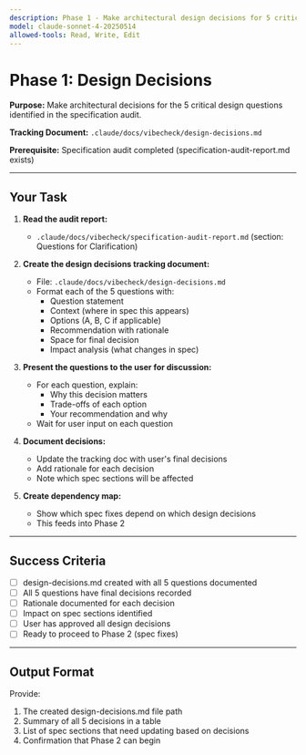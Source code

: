 ```yaml
---
description: Phase 1 - Make architectural design decisions for 5 critical questions from audit
model: claude-sonnet-4-20250514
allowed-tools: Read, Write, Edit
---
```


# Phase 1: Design Decisions

**Purpose:** Make architectural decisions for the 5 critical design questions identified in the specification audit.

**Tracking Document:** `.claude/docs/vibecheck/design-decisions.md`

**Prerequisite:** Specification audit completed (specification-audit-report.md exists)

---

## Your Task

1. **Read the audit report:**
   - `.claude/docs/vibecheck/specification-audit-report.md` (section: Questions for Clarification)

2. **Create the design decisions tracking document:**
   - File: `.claude/docs/vibecheck/design-decisions.md`
   - Format each of the 5 questions with:
     - Question statement
     - Context (where in spec this appears)
     - Options (A, B, C if applicable)
     - Recommendation with rationale
     - Space for final decision
     - Impact analysis (what changes in spec)

3. **Present the questions to the user for discussion:**
   - For each question, explain:
     - Why this decision matters
     - Trade-offs of each option
     - Your recommendation and why
   - Wait for user input on each question

4. **Document decisions:**
   - Update the tracking doc with user's final decisions
   - Add rationale for each decision
   - Note which spec sections will be affected

5. **Create dependency map:**
   - Show which spec fixes depend on which design decisions
   - This feeds into Phase 2

---

## Success Criteria

- [ ] design-decisions.md created with all 5 questions documented
- [ ] All 5 questions have final decisions recorded
- [ ] Rationale documented for each decision
- [ ] Impact on spec sections identified
- [ ] User has approved all design decisions
- [ ] Ready to proceed to Phase 2 (spec fixes)

---

## Output Format

Provide:
1. The created design-decisions.md file path
2. Summary of all 5 decisions in a table
3. List of spec sections that need updating based on decisions
4. Confirmation that Phase 2 can begin
